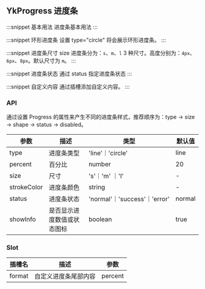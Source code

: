 ## YkProgress 进度条

:::snippet
基本用法
进度条基本用法
<ProgressPrimary/>
:::

:::snippet
环形进度条
设置 type="circle" 将会展示环形进度条。
<ProgressCircle/>
:::

:::snippet
进度条尺寸 size
进度条分为：`s`、`m`、`l` 3 种尺寸。高度分别为：`4px`、`6px`、`8px`。默认尺寸为 `m`。
<ProgressSize/>
:::

:::snippet
进度条状态
通过 status 指定进度条状态
<ProgressStatus/>
:::

:::snippet
自定义内容
通过插槽添加自定义内容。
<ProgressSlot/>
:::

### API

通过设置 Progress 的属性来产生不同的进度条样式，推荐顺序为：type -> size -> shape -> status -> disabled。

| 参数        | 描述                       | 类型                         | 默认值 |
| ----------- | -------------------------- | ---------------------------- | ------ |
| type        | 进度条类型                 | 'line'｜'circle'             | line   |
| percent     | 百分比                     | number                       | 20     |
| size        | 尺寸                       | 's'｜'m' ｜'l'               | -      |
| strokeColor | 进度条颜色                 | string                       | -      |
| status      | 进度条状态                 | 'normal'｜'success'｜'error' | normal |
| showInfo    | 是否显示进度数值或状态图标 | boolean                      | true   |

### Slot

| 插槽名 | 描述                 | 参数    |
| ------ | -------------------- | ------- |
| format | 自定义进度条尾部内容 | percent |
